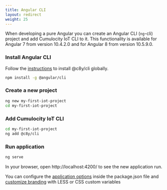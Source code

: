 ```yaml
---
title: Angular CLI
layout: redirect
weight: 25
---
```


When developing a pure Angular you can create an Angular CLI (`ng`-cli) project and add Cumulocity IoT CLI to it.
This functionality is available for Angular 7 from version 10.4.2.0 and for Angular 8 from version 10.5.9.0.

### Install Angular CLI

Follow the [instructions](https://angular.io/cli) to install @c8y/cli globally.

```sh
npm install -g @angular/cli
```

### Create a new project

```sh
ng new my-first-iot-project
cd my-first-iot-project
```

### Add Cumulocity IoT CLI

```sh
cd my-first-iot-project
ng add @c8y/cli
```

### Run application

```sh
ng serve
```

In your browser, open http://localhost:4200/ to see the new application run.

You can configure the [application options](#static-options) inside the package.json file and [customize branding](#branding) with LESS or CSS custom variables



